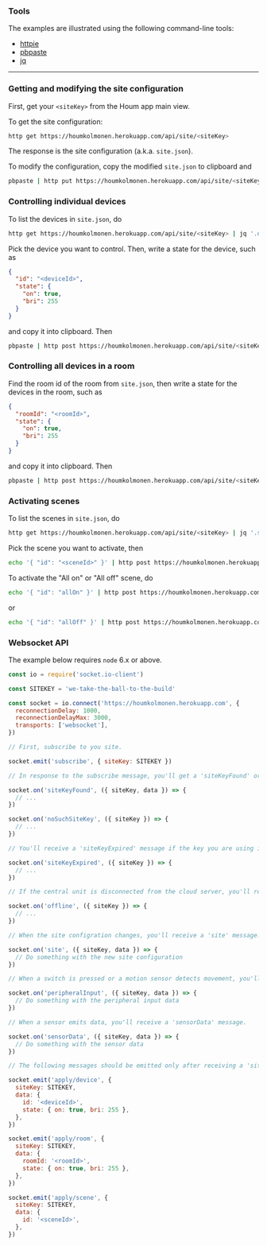 ### Tools

The examples are illustrated using the following command-line tools:

* [httpie](https://httpie.org/)
* [pbpaste](https://developer.apple.com/legacy/library/documentation/Darwin/Reference/ManPages/man1/pbpaste.1.html)
* [jq](https://stedolan.github.io/jq/)

- - -

### Getting and modifying the site configuration

First, get your `<siteKey>` from the Houm app main view.

To get the site configuration:

```bash
http get https://houmkolmonen.herokuapp.com/api/site/<siteKey>
```

The response is the site configuration (a.k.a. `site.json`).

To modify the configuration, copy the modified `site.json` to clipboard and

```bash
pbpaste | http put https://houmkolmonen.herokuapp.com/api/site/<siteKey>
```

### Controlling individual devices

To list the devices in `site.json`, do

```bash
http get https://houmkolmonen.herokuapp.com/api/site/<siteKey> | jq '.devices[] | { id: .id, name: .name }'
```

Pick the device you want to control. Then, write a state for the device, such as

```json
{
  "id": "<deviceId>",
  "state": {
    "on": true,
    "bri": 255
  }
}
```

and copy it into clipboard. Then

```bash
pbpaste | http post https://houmkolmonen.herokuapp.com/api/site/<siteKey>/applyDevice
```

### Controlling all devices in a room

Find the room id of the room from `site.json`, then write a state for the devices in the room, such as

```json
{
  "roomId": "<roomId>",
  "state": {
    "on": true,
    "bri": 255
  }
}
```

and copy it into clipboard. Then

```bash
pbpaste | http post https://houmkolmonen.herokuapp.com/api/site/<siteKey>/applyRoom
```

### Activating scenes

To list the scenes in `site.json`, do

```bash
http get https://houmkolmonen.herokuapp.com/api/site/<siteKey> | jq '.scenes[] | { id: .id, name: .name }'
```

Pick the scene you want to activate, then

```bash
echo '{ "id": "<sceneId>" }' | http post https://houmkolmonen.herokuapp.com/api/site/<siteKey>/applyScene
```

To activate the "All on" or "All off" scene, do

```bash
echo '{ "id": "allOn" }' | http post https://houmkolmonen.herokuapp.com/api/site/<siteKey>/applyScene
```

or

```bash
echo '{ "id": "allOff" }' | http post https://houmkolmonen.herokuapp.com/api/site/<siteKey>/applyScene
```

### Websocket API

The example below requires `node` 6.x or above.

```javascript
const io = require('socket.io-client')

const SITEKEY = 'we-take-the-ball-to-the-build'

const socket = io.connect('https://houmkolmonen.herokuapp.com', {
  reconnectionDelay: 1000,
  reconnectionDelayMax: 3000,
  transports: ['websocket'],
})

// First, subscribe to you site.

socket.emit('subscribe', { siteKey: SITEKEY })

// In response to the subscribe message, you'll get a 'siteKeyFound' or 'noSuchSiteKey' message.

socket.on('siteKeyFound', ({ siteKey, data }) => {
  // ...
})

socket.on('noSuchSiteKey', ({ siteKey }) => {
  // ...
})

// You'll receive a 'siteKeyExpired' message if the key you are using is deleted or it expires.

socket.on('siteKeyExpired', ({ siteKey }) => {
  // ...
})

// If the central unit is disconnected from the cloud server, you'll receive an 'offline' message.

socket.on('offline', ({ siteKey }) => {
  // ...
})

// When the site configration changes, you'll receive a 'site' message.

socket.on('site', ({ siteKey, data }) => {
  // Do something with the new site configuration
})

// When a switch is pressed or a motion sensor detects movement, you'll receive a 'peripheralInput' message.

socket.on('peripheralInput', ({ siteKey, data }) => {
  // Do something with the peripheral input data
})

// When a sensor emits data, you'll receive a 'sensorData' message.

socket.on('sensorData', ({ siteKey, data }) => {
  // Do something with the sensor data
})

// The following messages should be emitted only after receiving a 'siteKeyFound' message.

socket.emit('apply/device', {
  siteKey: SITEKEY,
  data: {
    id: '<deviceId>',
    state: { on: true, bri: 255 },
  },
})

socket.emit('apply/room', {
  siteKey: SITEKEY,
  data: {
    roomId: '<roomId>',
    state: { on: true, bri: 255 },
  },
})

socket.emit('apply/scene', {
  siteKey: SITEKEY,
  data: {
    id: '<sceneId>',
  },
})
```